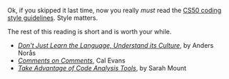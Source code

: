 Ok, if you skipped it last time, now you really *must* read the [CS50 coding style guidelines](https://github.com/CS50Dartmouth21FS1/home/blob/main/logistics/style.md).
Style matters.

The rest of this reading is short and is worth your while.

 * *[Don't Just Learn the Language, Understand its Culture](https://github.com/97-things/97-things-every-programmer-should-know/blob/master/en/thing_27/README.md)*, by Anders Norås
 * *[Comments on Comments](https://github.com/97-things/97-things-every-programmer-should-know/blob/master/en/thing_16/README.md)*, Cal Evans
 * *[Take Advantage of Code Analysis Tools](https://github.com/97-things/97-things-every-programmer-should-know/blob/master/en/thing_79/README.md)*, by Sarah Mount
